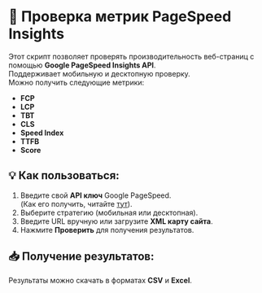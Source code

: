 # 🚀 Проверка метрик PageSpeed Insights

Этот скрипт позволяет проверять производительность веб-страниц с помощью **Google PageSpeed Insights API**.  
Поддерживает мобильную и десктопную проверку.  
Можно получить следующие метрики:

- **FCP**
- **LCP**
- **TBT**
- **CLS**
- **Speed Index**
- **TTFB**
- **Score**

## 💡 Как пользоваться:

1. Введите свой **API ключ** Google PageSpeed.  
   (Как его получить, читайте [тут](https://help.netpeaksoftware.com/ru-RU/support/solutions/articles/103000243641-%D0%BA%D0%B0%D0%BA-%D0%BF%D0%BE%D0%BB%D1%83%D1%87%D0%B8%D1%82%D1%8C-%D0%BA%D0%BB%D1%8E%D1%87-api-%D0%B4%D0%BB%D1%8F-%D1%81%D0%B5%D1%80%D0%B2%D0%B8%D1%81%D0%BE%D0%B2-google-pagespeed-insights-mobile-friendly-test-%D0%B8-safe-browsing-)).
2. Выберите стратегию (мобильная или десктопная).
3. Введите URL вручную или загрузите **XML карту сайта**.
4. Нажмите **Проверить** для получения результатов.

## 📥 Получение результатов:

Результаты можно скачать в форматах **CSV** и **Excel**.

